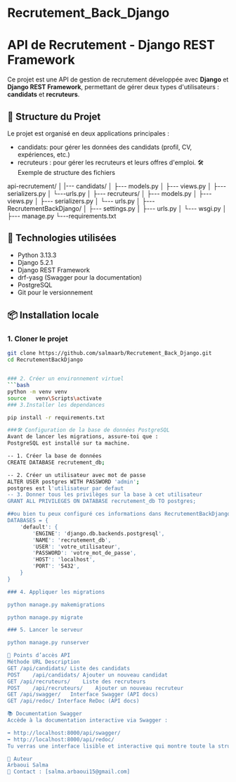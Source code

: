 # Recrutement_Back_Django
#  API de Recrutement - Django REST Framework

Ce projet est une API de gestion de recrutement développée avec **Django** et **Django REST Framework**, permettant de gérer deux types d'utilisateurs : **candidats** et **recruteurs**.

## 📁 Structure du Projet

Le projet est organisé en deux applications principales :

- candidats: pour gérer les données des candidats (profil, CV, expériences, etc.)
- recruteurs : pour gérer les recruteurs et leurs offres d'emploi.
🛠 Exemple de structure des fichiers

api-recrutement/
│
|--- candidats/
│   ├--- models.py
│   ├--- views.py
│   ├--- serializers.py
│   └---urls.py
│
├--- recruteurs/
│   ├--- models.py
│   ├--- views.py
│   ├--- serializers.py
│   └--- urls.py
│
├---RecrutementBackDjango/
│   ├--- settings.py
│   ├--- urls.py
│   └--- wsgi.py
│
├--- manage.py
└---requirements.txt
## 🔧 Technologies utilisées

- Python 3.13.3
- Django 5.2.1
- Django REST Framework
- drf-yasg (Swagger pour la documentation)
- PostgreSQL 
- Git pour le versionnement

## 📦 Installation locale

### 1. Cloner le projet

```bash
git clone https://github.com/salmaarb/Recrutement_Back_Django.git
cd RecrutementBackDjango


### 2. Créer un environnement virtuel
```bash
python -m venv venv
source   venv\Scripts\activate
### 3.Installer les dependances

pip install -r requirements.txt

###🛠 Configuration de la base de données PostgreSQL
Avant de lancer les migrations, assure-toi que :
PostgreSQL est installé sur ta machine.

-- 1. Créer la base de données
CREATE DATABASE recrutement_db;

-- 2. Créer un utilisateur avec mot de passe
ALTER USER postgres WITH PASSWORD 'admin';
postgres est l'utilisateur par defaut 
-- 3. Donner tous les privilèges sur la base à cet utilisateur
GRANT ALL PRIVILEGES ON DATABASE recrutement_db TO postgres;

##ou bien tu peux configuré ces informations dans RecrutementBackDjango/settings.py selon tes donnees local :
DATABASES = {
    'default': {
        'ENGINE': 'django.db.backends.postgresql',
        'NAME': 'recrutement_db',
        'USER': 'votre_utilisateur',
        'PASSWORD': 'votre_mot_de_passe',
        'HOST': 'localhost',
        'PORT': '5432',
    }
}

### 4. Appliquer les migrations

python manage.py makemigrations

python manage.py migrate

### 5. Lancer le serveur

python manage.py runserver

📌 Points d’accès API
Méthode	URL	Description
GET	/api/candidats/	Liste des candidats
POST	/api/candidats/	Ajouter un nouveau candidat
GET	/api/recruteurs/	Liste des recruteurs
POST	/api/recruteurs/	Ajouter un nouveau recruteur
GET	/api/swagger/	Interface Swagger (API docs)
GET	/api/redoc/	Interface ReDoc (API docs)

📚 Documentation Swagger
Accède à la documentation interactive via Swagger :

➡️ http://localhost:8000/api/swagger/
➡️ http://localhost:8000/api/redoc/ 
Tu verras une interface lisible et interactive qui montre toute la structure d API (routes, champs, méthodes, descriptions…).

👤 Auteur
Arbaoui Salma
📧 Contact : [salma.arbaoui15@gmail.com]
